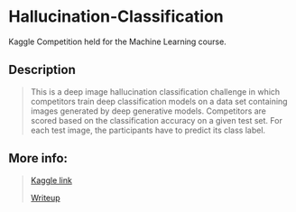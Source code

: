 # Hallucination-Classification
Kaggle Competition held for the Machine Learning course.  

## Description
> This is a deep image hallucination classification challenge in which competitors train deep classification models on a data set containing images generated by deep generative models. Competitors are scored based on the classification accuracy on a given test set. For each test image, the participants have to predict its class label.

## More info:
> [Kaggle link](https://www.kaggle.com/competitions/unibuc-2022-s24/overview)
> 
> [Writeup](https://github.com/tavi22/Hallucination-Classification/blob/main/Deep%20Hallucination%20Classification%20-%20Mitrica%20Octavian%20(241).pdf)
